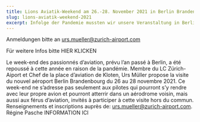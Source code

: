 ```yaml
---
title: Lions Aviatik-Weekend am 26.-28. November 2021 in Berlin Brandenburg
slug: lions-aviatik-weekend-2021
excerpt: Infolge der Pandemie mussten wir unsere Veranstaltung in Berlin auf dieses Jahr verschieben. In der aktuellen und um einiges entspannteren Situation sind wir zuversichtlich, dass es uns in diesem Jahr gelingen wird, die bereits schon einmal geplanten Aktivitäten im kommenden Herbst zu realisieren. Dafür vorgesehen wäre das Wochenende des 26.–28. November 2021.
---
```


Anmeldungen bitte an urs.mueller@zurich-airport.com

Für weitere Infos bitte HIER KLICKEN

Le week-end des passionnés d’aviation, prévu l’an passé à Berlin, a été repoussé à cette année en raison de la pandémie. Membre du LC Zürich-Aiport et Chef de la place d’aviation de Kloten, Urs Müller propose la visite du nouvel aéroport Berlin Brandenbourg du 26 au 28 novembre 2021. Ce week-end ne s’adresse pas seulement aux pilotes qui pourront s’y rendre avec leur propre avion et pourront atterrir dans un aérodrome voisin, mais aussi aux férus d’aviation, invités à participer à cette visite hors du commun. Renseignements et inscriptions auprès de: urs.mueller@zurich-airport.com. Régine Pasche INFORMATION ICI

